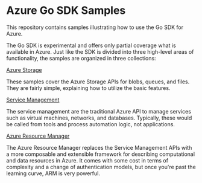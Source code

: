# Azure Go SDK Samples

This repository contains samples illustrating how to use the Go SDK for Azure.

The Go SDK is experimental and offers only partial coverage what is available in Azure. Just like the SDK is divided into
three high-level areas of functionality, the samples are organized in three collections:

[Azure Storage](./storage/blobs)

These samples cover the Azure Storage APIs for blobs, queues, and files. They are fairly simple, explaining how to utilize the
basic features.

[Service Management](./service_management)

The service management are the traditional Azure API to manage services such as virtual machines, networks, and databases.
Typically, these would be called from tools and process automation logic, not applications.

[Azure Resource Manager](./arm)

The Azure Resource Manager replaces the Service Management APIs with a more composable and extensible framework for describing
computational and data resources in Azure. It comes with some cost in terms of complexity and a change of authentication models,
but once you're past the learning curve, ARM is very powerful.

